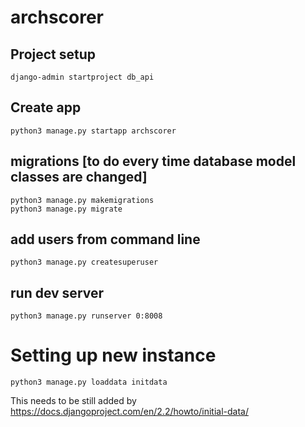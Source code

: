 # archscorer

## Project setup
```
django-admin startproject db_api
```

## Create app
```
python3 manage.py startapp archscorer
```

## migrations [to do every time database model classes are changed]
```
python3 manage.py makemigrations
python3 manage.py migrate
```

## add users from command line
```
python3 manage.py createsuperuser
```

## run dev server
```
python3 manage.py runserver 0:8008
```

# Setting up new instance

```
python3 manage.py loaddata initdata
```
This needs to be still added by https://docs.djangoproject.com/en/2.2/howto/initial-data/
